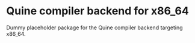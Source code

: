 # Quine compiler backend for x86_64

Dummy placeholder package for the Quine compiler backend targeting x86_64.
